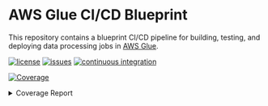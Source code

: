 # AWS Glue CI/CD Blueprint

This repository contains a blueprint CI/CD pipeline for building, testing, and deploying data
processing jobs in [AWS Glue](https://aws.amazon.com/glue/).

[![license](https://img.shields.io/github/license/ricardolsmendes/aws-glue-ci-cd-blueprint.svg)](https://github.com/ricardolsmendes/aws-glue-ci-cd-blueprint/blob/main/LICENSE)
[![issues](https://img.shields.io/github/issues/ricardolsmendes/aws-glue-ci-cd-blueprint.svg)](https://github.com/ricardolsmendes/aws-glue-ci-cd-blueprint/issues)
[![continuous integration](https://github.com/ricardolsmendes/aws-glue-ci-cd-blueprint/actions/workflows/on-push-to-main.yaml/badge.svg)](https://github.com/ricardolsmendes/aws-glue-ci-cd-blueprint/actions/workflows/on-push-to-main.yaml)

<!-- Pytest Coverage Comment:Begin -->
<a href="https://github.com/ricardolsmendes/aws-glue-ci-cd/blob/main/README.md"><img alt="Coverage" src="https://img.shields.io/badge/Coverage-94%25-brightgreen.svg" /></a><details><summary>Coverage Report </summary><table><tr><th>File</th><th>Stmts</th><th>Miss</th><th>Cover</th><th>Missing</th></tr><tbody><tr><td colspan="5"><b>src/spark</b></td></tr><tr><td>&nbsp; &nbsp;<a href="https://github.com/ricardolsmendes/aws-glue-ci-cd/blob/main/src/spark/sample_job.py">sample_job.py</a></td><td>17</td><td>1</td><td>94%</td><td><a href="https://github.com/ricardolsmendes/aws-glue-ci-cd/blob/main/src/spark/sample_job.py#L32">32</a></td></tr><tr><td><b>TOTAL</b></td><td><b>17</b></td><td><b>1</b></td><td><b>94%</b></td><td>&nbsp;</td></tr></tbody></table></details>
<!-- Pytest Coverage Comment:End -->
